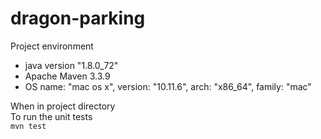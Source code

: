 # dragon-parking

Project environment
* java version "1.8.0_72"
* Apache Maven 3.3.9 
* OS name: "mac os x", version: "10.11.6", arch: "x86_64", family: "mac"

When in project directory  
To run the unit tests  
`mvn test`  
